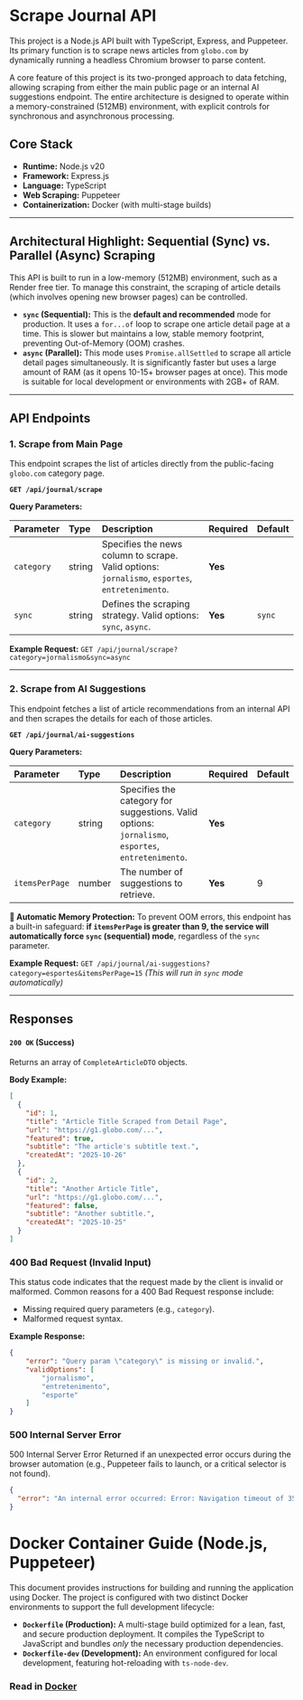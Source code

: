 # Scrape Journal API

This project is a Node.js API built with TypeScript, Express, and Puppeteer. Its primary function is to scrape news articles from `globo.com` by dynamically running a headless Chromium browser to parse content.

A core feature of this project is its two-pronged approach to data fetching, allowing scraping from either the main public page or an internal AI suggestions endpoint. The entire architecture is designed to operate within a memory-constrained (512MB) environment, with explicit controls for synchronous and asynchronous processing.

## Core Stack

* **Runtime:** Node.js v20
* **Framework:** Express.js
* **Language:** TypeScript
* **Web Scraping:** Puppeteer
* **Containerization:** Docker (with multi-stage builds)

---

## Architectural Highlight: Sequential (Sync) vs. Parallel (Async) Scraping

This API is built to run in a low-memory (512MB) environment, such as a Render free tier. To manage this constraint, the scraping of article details (which involves opening new browser pages) can be controlled.

* **`sync` (Sequential):** This is the **default and recommended** mode for production. It uses a `for...of` loop to scrape one article detail page at a time. This is slower but maintains a low, stable memory footprint, preventing Out-of-Memory (OOM) crashes.
* **`async` (Parallel):** This mode uses `Promise.allSettled` to scrape all article detail pages simultaneously. It is significantly faster but uses a large amount of RAM (as it opens 10-15+ browser pages at once). This mode is suitable for local development or environments with 2GB+ of RAM.

---

## API Endpoints

### 1. Scrape from Main Page

This endpoint scrapes the list of articles directly from the public-facing `globo.com` category page.

**`GET /api/journal/scrape`**

**Query Parameters:**

| Parameter | Type | Description | Required | Default |
| :--- | :--- | :--- | :--- | :--- |
| `category` | string | Specifies the news column to scrape. Valid options: `jornalismo`, `esportes`, `entretenimento`. | **Yes** | |
| `sync` | string | Defines the scraping strategy. Valid options: `sync`, `async`. | **Yes** | `sync` |

**Example Request:**
`GET /api/journal/scrape?category=jornalismo&sync=async`

---

### 2. Scrape from AI Suggestions

This endpoint fetches a list of article recommendations from an internal API and then scrapes the details for each of those articles.

**`GET /api/journal/ai-suggestions`**

**Query Parameters:**

| Parameter | Type | Description | Required | Default |
| :--- | :--- | :--- | :--- | :--- |
| `category` | string | Specifies the category for suggestions. Valid options: `jornalismo`, `esportes`, `entretenimento`. | **Yes** | |
| `itemsPerPage`| number | The number of suggestions to retrieve. | **Yes** | 9 |

**🚨 Automatic Memory Protection:**
To prevent OOM errors, this endpoint has a built-in safeguard: **if `itemsPerPage` is greater than 9, the service will automatically force `sync` (sequential) mode**, regardless of the `sync` parameter.

**Example Request:**
`GET /api/journal/ai-suggestions?category=esportes&itemsPerPage=15`
*(This will run in `sync` mode automatically)*

---

## Responses

#### `200 OK` (Success)

Returns an array of `CompleteArticleDTO` objects.

**Body Example:**
```json
[
  {
    "id": 1,
    "title": "Article Title Scraped from Detail Page",
    "url": "https://g1.globo.com/...",
    "featured": true,
    "subtitle": "The article's subtitle text.",
    "createdAt": "2025-10-26"
  },
  {
    "id": 2,
    "title": "Another Article Title",
    "url": "https://g1.globo.com/...",
    "featured": false,
    "subtitle": "Another subtitle.",
    "createdAt": "2025-10-25"
  }
]
```

### 400 Bad Request (Invalid Input)

This status code indicates that the request made by the client is invalid or malformed. Common reasons for a 400 Bad Request response include:

- Missing required query parameters (e.g., `category`).
- Malformed request syntax.

**Example Response:**
```json
{
    "error": "Query param \"category\" is missing or invalid.",
    "validOptions": [
        "jornalismo",
        "entretenimento",
        "esporte"
    ]
}
```

### 500 Internal Server Error
500 Internal Server Error
Returned if an unexpected error occurs during the browser automation (e.g., Puppeteer fails to launch, or a critical selector is not found).

```json
{
  "error": "An internal error occurred: Error: Navigation timeout of 35000 ms exceeded"
}
```

# Docker Container Guide (Node.js, Puppeteer)
This document provides instructions for building and running the application using Docker.
The project is configured with two distinct Docker environments to support the full development lifecycle:
- **`Dockerfile` (Production):** A multi-stage build optimized for a lean, fast, and secure production deployment. It compiles the TypeScript to JavaScript and bundles _only_ the necessary production dependencies.
- **`Dockerfile-dev` (Development):** An environment configured for local development, featuring hot-reloading with `ts-node-dev`.
### Read in [Docker](Docker/readme.md)
